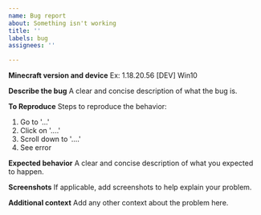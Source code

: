 ```yaml
---
name: Bug report
about: Something isn't working
title: ''
labels: bug
assignees: ''

---
```


**Minecraft version and device**
Ex: 1.18.20.56 [DEV] Win10

**Describe the bug**
A clear and concise description of what the bug is.

**To Reproduce**
Steps to reproduce the behavior:
1. Go to '...'
2. Click on '....'
3. Scroll down to '....'
4. See error

**Expected behavior**
A clear and concise description of what you expected to happen.

**Screenshots**
If applicable, add screenshots to help explain your problem.

**Additional context**
Add any other context about the problem here.

